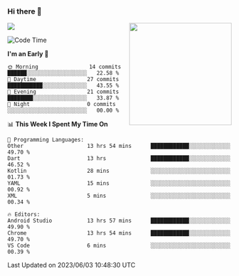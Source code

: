 ### Hi there 👋

![](https://metrics.lecoq.io/itaowu?template=classic&config.timezone=Asia%2FShanghai)
<img align='right' src="https://media.giphy.com/media/M9gbBd9nbDrOTu1Mqx/giphy.gif" width="230">

<!--START_SECTION:waka-->
![Code Time](http://img.shields.io/badge/Code%20Time-28%20hrs%2033%20mins-blue)

**I'm an Early 🐤** 

```text
🌞 Morning                14 commits          ██████░░░░░░░░░░░░░░░░░░░   22.58 % 
🌆 Daytime                27 commits          ███████████░░░░░░░░░░░░░░   43.55 % 
🌃 Evening                21 commits          ████████░░░░░░░░░░░░░░░░░   33.87 % 
🌙 Night                  0 commits           ░░░░░░░░░░░░░░░░░░░░░░░░░   00.00 % 
```


📊 **This Week I Spent My Time On** 

```text
💬 Programming Languages: 
Other                    13 hrs 54 mins      ████████████░░░░░░░░░░░░░   49.70 % 
Dart                     13 hrs              ████████████░░░░░░░░░░░░░   46.52 % 
Kotlin                   28 mins             ░░░░░░░░░░░░░░░░░░░░░░░░░   01.73 % 
YAML                     15 mins             ░░░░░░░░░░░░░░░░░░░░░░░░░   00.92 % 
XML                      5 mins              ░░░░░░░░░░░░░░░░░░░░░░░░░   00.34 % 

🔥 Editors: 
Android Studio           13 hrs 57 mins      ████████████░░░░░░░░░░░░░   49.90 % 
Chrome                   13 hrs 54 mins      ████████████░░░░░░░░░░░░░   49.70 % 
VS Code                  6 mins              ░░░░░░░░░░░░░░░░░░░░░░░░░   00.39 % 
```


 Last Updated on 2023/06/03 10:48:30 UTC
<!--END_SECTION:waka-->

<!--
**itaowu/itaowu** is a ✨ _special_ ✨ repository because its `README.md` (this file) appears on your GitHub profile.

Here are some ideas to get you started:

- 🔭 I’m currently working on ...
- 🌱 I’m currently learning ...
- 👯 I’m looking to collaborate on ...
- 🤔 I’m looking for help with ...
- 💬 Ask me about ...
- 📫 How to reach me: ...
- 😄 Pronouns: ...
- ⚡ Fun fact: ...
-->
